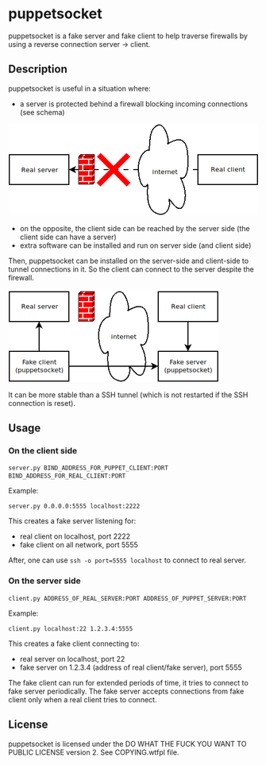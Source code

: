 # puppetsocket

puppetsocket is a fake server and fake client to help traverse firewalls by using a reverse connection server -> client.

## Description

puppetsocket is useful in a situation where:

- a server is protected behind a firewall blocking incoming connections (see schema)

![problem](doc/situation.png)

- on the opposite, the client side can be reached by the server side (the client side can have a server)
- extra software can be installed and run on server side (and client side)

Then, puppetsocket can be installed on the server-side and client-side to tunnel connections in it.
So the client can connect to the server despite the firewall.

![solution](doc/schema.png)

It can be more stable than a SSH tunnel (which is not restarted if the SSH connection is reset).

## Usage

### On the client side

    server.py BIND_ADDRESS_FOR_PUPPET_CLIENT:PORT BIND_ADDRESS_FOR_REAL_CLIENT:PORT

Example:

    server.py 0.0.0.0:5555 localhost:2222

This creates a fake server listening for:
- real client on localhost, port 2222
- fake client on all network, port 5555

After, one can use `ssh -o port=5555 localhost` to connect to real server.

### On the server side

    client.py ADDRESS_OF_REAL_SERVER:PORT ADDRESS_OF_PUPPET_SERVER:PORT

Example:

    client.py localhost:22 1.2.3.4:5555

This creates a fake client connecting to:
- real server on localhost, port 22
- fake server on 1.2.3.4 (address of real client/fake server), port 5555

The fake client can run for extended periods of time, it tries to connect to fake server periodically.
The fake server accepts connections from fake client only when a real client tries to connect.

## License

puppetsocket is licensed under the DO WHAT THE FUCK YOU WANT TO PUBLIC LICENSE version 2.
See COPYING.wtfpl file.